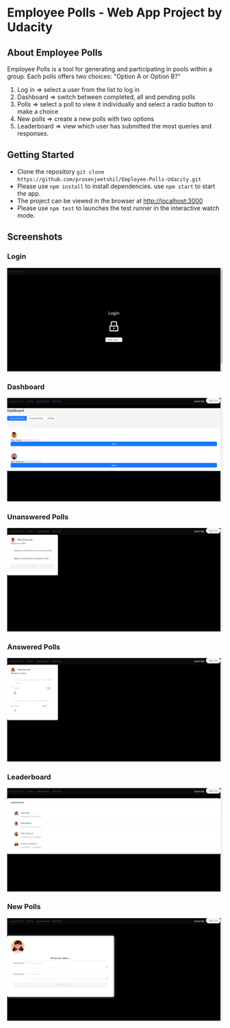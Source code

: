 # Employee Polls - Web App Project by Udacity

## About Employee Polls

Employee Polls is a tool for generating and participating in pools within a group. Each polls offers two choices: "Option A or Option B?"

1. Log in => select a user from the list to log in
2. Dashboard => switch between completed, all and pending polls
3. Polls => select a poll to view it individually and select a radio button to make a choice
4. New polls => create a new polls with two options
5. Leaderboard => view which user has submitted the most queries and responses.

## Getting Started

- Clone the repository `git clone https://github.com/prosenjeetshil/Employee-Polls-Udacity.git`
- Please use `npm install` to install dependencies. use `npm start` to start the app.
- The project can be viewed in the browser at [http://localhost:3000](http://localhost:3000)
- Please use `npm test` to launches the test runner in the interactive watch mode.

## Screenshots

### Login

![login](./public/images/login.png)

### Dashboard

![dashboard](./public/images/dashboard.png)

### Unanswered Polls

![unansweredpolls](./public/images/poll.png)

### Answered Polls

![answeredpolls](./public/images/completedpoll.png)

### Leaderboard

![leaderboard](./public/images/leaderboard.png)

### New Polls

![newpolls](./public/images/newpoll.png)
